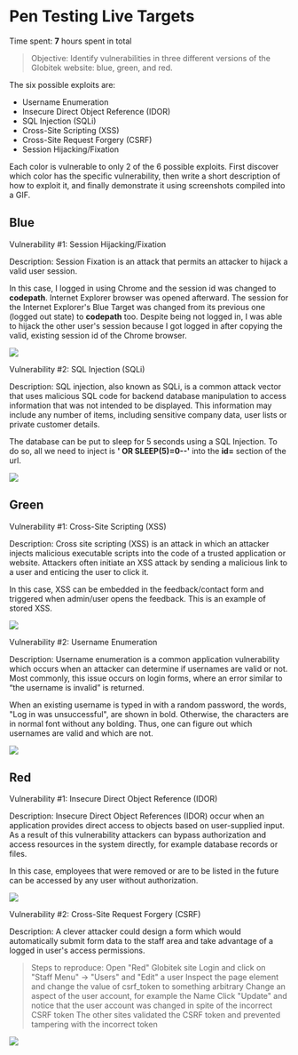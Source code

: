 # Pen Testing Live Targets

Time spent: **7** hours spent in total

> Objective: Identify vulnerabilities in three different versions of the Globitek website: blue, green, and red.

The six possible exploits are:

* Username Enumeration
* Insecure Direct Object Reference (IDOR)
* SQL Injection (SQLi)
* Cross-Site Scripting (XSS)
* Cross-Site Request Forgery (CSRF)
* Session Hijacking/Fixation

Each color is vulnerable to only 2 of the 6 possible exploits. First discover which color has the specific vulnerability, then write a short description of how to exploit it, and finally demonstrate it using screenshots compiled into a GIF.

## Blue

Vulnerability #1: Session Hijacking/Fixation

Description: Session Fixation is an attack that permits an attacker to hijack a valid user session. 

In this case, I logged in using Chrome and the session id was changed to **codepath**. Internet Explorer browser was opened afterward. The session for the Internet Explorer's Blue Target was changed from its previous one (logged out state) to **codepath** too. Despite being not logged in, I was able to hijack the other user's session because I got logged in after copying the valid, existing session id of the Chrome browser.

<img src="http://g.recordit.co/QT9IzYk3sH.gif">

Vulnerability #2: SQL Injection (SQLi)

Description: SQL injection, also known as SQLi, is a common attack vector that uses malicious SQL code for backend database manipulation to access information that was not intended to be displayed. This information may include any number of items, including sensitive company data, user lists or private customer details.

The database can be put to sleep for 5 seconds using a SQL Injection. To do so, all we need to inject is **' OR SLEEP(5)=0--'** into the **id=** section of the url. 

<img src="http://g.recordit.co/Q5u62Bv9QT.gif">


## Green

Vulnerability #1: Cross-Site Scripting (XSS)

Description: Cross site scripting (XSS) is an attack in which an attacker injects malicious executable scripts into the code of a trusted application or website. Attackers often initiate an XSS attack by sending a malicious link to a user and enticing the user to click it. 

In this case, XSS can be embedded in the feedback/contact form and triggered when admin/user opens the feedback. This is an example of stored XSS.

<img src="http://g.recordit.co/JDWtU0qIJR.gif">

Vulnerability #2: Username Enumeration

Description: Username enumeration is a common application vulnerability which occurs when an attacker can determine if usernames are valid or not. Most commonly, this issue occurs on login forms, where an error similar to “the username is invalid” is returned.

When an existing username is typed in with a random password, the words, "Log in was unsuccessful", are shown in bold. Otherwise, the characters are in normal font without any bolding. Thus, one can figure out which usernames are valid and which are not.

<img src="http://g.recordit.co/NYvawyKM8Y.gif">


## Red

Vulnerability #1: Insecure Direct Object Reference (IDOR)

Description: Insecure Direct Object References (IDOR) occur when an application provides direct access to objects based on user-supplied input. As a result of this vulnerability attackers can bypass authorization and access resources in the system directly, for example database records or files.

In this case, employees that were removed or are to be listed in the future can be accessed by any user without authorization.

<img src="http://g.recordit.co/JcCzrfQiOt.gif">

Vulnerability #2: Cross-Site Request Forgery (CSRF)

Description: A clever attacker could design a form which would automatically submit form data to the staff area and take advantage of a logged in user's access permissions.

> Steps to reproduce:
Open "Red" Globitek site
Login and click on "Staff Menu" -> "Users" and "Edit" a user
Inspect the page element and change the value of csrf_token to something arbitrary
Change an aspect of the user account, for example the Name
Click "Update" and notice that the user account was changed in spite of the incorrect CSRF token
The other sites validated the CSRF token and prevented tampering with the incorrect token

<img src="http://g.recordit.co/XqeTHj9wDv.gif">


